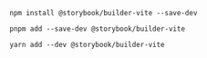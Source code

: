 ```shell renderer="common" language="js" packageManager="npm"
npm install @storybook/builder-vite --save-dev
```

```shell renderer="common" language="js" packageManager="pnpm"
pnpm add --save-dev @storybook/builder-vite
```

```shell renderer="common" language="js" packageManager="yarn"
yarn add --dev @storybook/builder-vite
```

